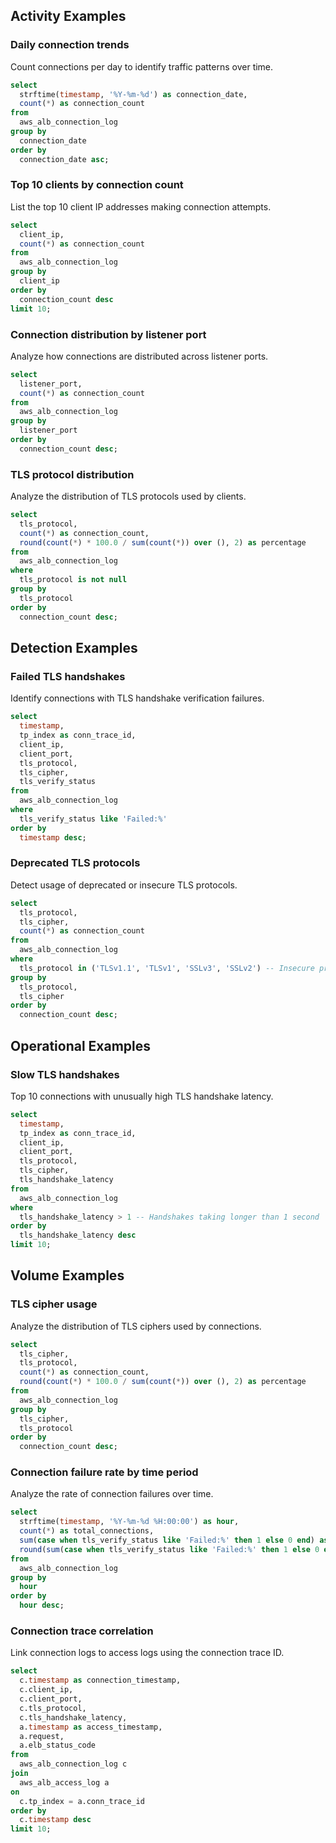 ## Activity Examples

### Daily connection trends

Count connections per day to identify traffic patterns over time.

```sql
select
  strftime(timestamp, '%Y-%m-%d') as connection_date,
  count(*) as connection_count
from
  aws_alb_connection_log
group by
  connection_date
order by
  connection_date asc;
```

### Top 10 clients by connection count

List the top 10 client IP addresses making connection attempts.

```sql
select
  client_ip,
  count(*) as connection_count
from
  aws_alb_connection_log
group by
  client_ip
order by
  connection_count desc
limit 10;
```

### Connection distribution by listener port

Analyze how connections are distributed across listener ports.

```sql
select
  listener_port,
  count(*) as connection_count
from
  aws_alb_connection_log
group by
  listener_port
order by
  connection_count desc;
```

### TLS protocol distribution

Analyze the distribution of TLS protocols used by clients.

```sql
select
  tls_protocol,
  count(*) as connection_count,
  round(count(*) * 100.0 / sum(count(*)) over (), 2) as percentage
from
  aws_alb_connection_log
where
  tls_protocol is not null
group by
  tls_protocol
order by
  connection_count desc;
```

## Detection Examples

### Failed TLS handshakes

Identify connections with TLS handshake verification failures.

```sql
select
  timestamp,
  tp_index as conn_trace_id,
  client_ip,
  client_port,
  tls_protocol,
  tls_cipher,
  tls_verify_status
from
  aws_alb_connection_log
where
  tls_verify_status like 'Failed:%'
order by
  timestamp desc;
```

### Deprecated TLS protocols

Detect usage of deprecated or insecure TLS protocols.

```sql
select
  tls_protocol,
  tls_cipher,
  count(*) as connection_count
from
  aws_alb_connection_log
where
  tls_protocol in ('TLSv1.1', 'TLSv1', 'SSLv3', 'SSLv2') -- Insecure protocols
group by
  tls_protocol,
  tls_cipher
order by
  connection_count desc;
```

## Operational Examples

### Slow TLS handshakes

Top 10 connections with unusually high TLS handshake latency.

```sql
select
  timestamp,
  tp_index as conn_trace_id,
  client_ip,
  client_port,
  tls_protocol,
  tls_cipher,
  tls_handshake_latency
from
  aws_alb_connection_log
where
  tls_handshake_latency > 1 -- Handshakes taking longer than 1 second
order by
  tls_handshake_latency desc
limit 10;
```

## Volume Examples

### TLS cipher usage

Analyze the distribution of TLS ciphers used by connections.

```sql
select
  tls_cipher,
  tls_protocol,
  count(*) as connection_count,
  round(count(*) * 100.0 / sum(count(*)) over (), 2) as percentage
from
  aws_alb_connection_log
group by
  tls_cipher,
  tls_protocol
order by
  connection_count desc;
```

### Connection failure rate by time period

Analyze the rate of connection failures over time.

```sql
select
  strftime(timestamp, '%Y-%m-%d %H:00:00') as hour,
  count(*) as total_connections,
  sum(case when tls_verify_status like 'Failed:%' then 1 else 0 end) as failed_connections,
  round(sum(case when tls_verify_status like 'Failed:%' then 1 else 0 end) * 100.0 / count(*), 2) as failure_rate
from
  aws_alb_connection_log
group by
  hour
order by
  hour desc;
```

### Connection trace correlation

Link connection logs to access logs using the connection trace ID.

```sql
select
  c.timestamp as connection_timestamp,
  c.client_ip,
  c.client_port,
  c.tls_protocol,
  c.tls_handshake_latency,
  a.timestamp as access_timestamp,
  a.request,
  a.elb_status_code
from
  aws_alb_connection_log c
join
  aws_alb_access_log a
on
  c.tp_index = a.conn_trace_id
order by
  c.timestamp desc
limit 10;
```